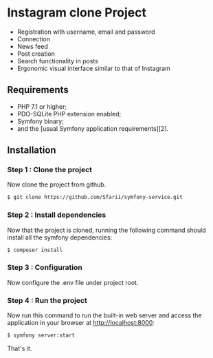 Instagram clone Project
========================

- Registration with username, email and password
- Connection
- News feed
- Post creation
- Search functionality in posts
- Ergonomic visual interface similar to that of Instagram

Requirements
------------

  * PHP 7.1 or higher;
  * PDO-SQLite PHP extension enabled;
  * Symfony binary;
  * and the [usual Symfony application requirements][2].

Installation
------------

### Step 1 : Clone the project

Now clone the project from github.

```bash
$ git clone https://github.com/Sfarii/symfony-service.git
```

### Step 2 : Install dependencies

Now that the project is cloned, running the following command should install all the symfony dependencies:

```bash
$ composer install
```

### Step 3 : Configuration

Now configure the .env file under project root.

### Step 4 : Run the project

Now run this command to run the built-in web server and access the application in your browser at <http://localhost:8000>:

```bash
$ symfony server:start
```

That's it.
